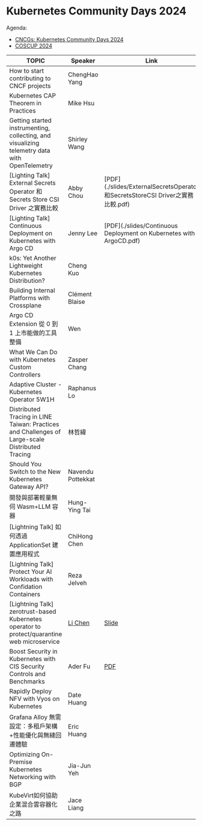 # Kubernetes Community Days 2024

Agenda:
- [CNCGs: Kubernetes Community Days 2024](https://community.cncf.io/events/details/cncf-kcd-taiwan-presents-kcd-taipei-2024/)
- [COSCUP 2024](https://coscup.org/2024/zh-TW/session)

| TOPIC                                                                                      | Speaker                | Link |
|--------------------------------------------------------------------------------------------|------------------------|------|
| How to start contributing to CNCF projects                                                 | ChengHao Yang          |      |
| Kubernetes CAP Theorem in Practices                                                        | Mike Hsu               |      |
| Getting started instrumenting, collecting, and visualizing telemetry data with OpenTelemetry | Shirley Wang           |      |
| [Lighting Talk] External Secrets Operator 和 Secrets Store CSI Driver 之實務比較             | Abby Chou              | [PDF](./slides/ExternalSecretsOperator和SecretsStoreCSI Driver之實務比較.pdf) |
| [Lighting Talk] Continuous Deployment on Kubernetes with Argo CD                           | Jenny Lee              | [PDF](./slides/Continuous Deployment on Kubernetes with ArgoCD.pdf) |
| k0s: Yet Another Lightweight Kubernetes Distribution?                                      | Cheng Kuo              |      |
| Building Internal Platforms with Crossplane                                                | Clément Blaise         |      |
| Argo CD Extension 從 0 到 1 上市能做的工具整備                                                | Wen                 |      |
| What We Can Do with Kubernetes Custom Controllers                                          | Zasper Chang           |      |
| Adaptive Cluster - Kubernetes Operator 5W1H                                                | Raphanus Lo            |      |
| Distributed Tracing in LINE Taiwan: Practices and Challenges of Large-scale Distributed Tracing | 林哲緯               |      |
| Should You Switch to the New Kubernetes Gateway API?                                       | Navendu Pottekkat      |      |
| 開發與部署輕量無伺 Wasm+LLM 容器                                                             | Hung-Ying Tai          |      |
| [Lightning Talk] 如何透過 ApplicationSet 建置應用程式                                        | ChiHong Chen                      |      |
| [Lightning Talk] Protect Your AI Workloads with Confidation Containers                     | Reza Jelveh |      |
| [Lightning Talk] zerotrust-based Kubernetes operator to protect/quarantine web microservice | [Li Chen](https://www.linkedin.com/in/li-chen-319b8217b/) |  [Slide](https://docs.google.com/presentation/d/11j0orWG8Y3gHxrNifXK06dZcS64V1oTUcL9Ihzx6GMA/edit?usp=sharing)    |
| Boost Security in Kubernetes with CIS Security Controls and Benchmarks                     | Ader Fu                | [PDF](./slides/Boost_Security_in_Kubernetes_with_CIS_Security_Controls_and_Benchmarks.pdf) |
| Rapidly Deploy NFV with Vyos on Kubernetes                                                 | Date Huang             |      |
| Grafana Alloy 無需設定：多租戶架構+性能優化與無縫回遷體驗                                      | Eric Huang             |      |
| Optimizing On-Premise Kubernetes Networking with BGP                                       | Jia-Jun Yeh            |      |
| KubeVirt如何協助企業混合雲容器化之路                                                         | Jace Liang             |      |
